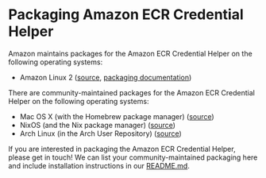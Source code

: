 # Packaging Amazon ECR Credential Helper

Amazon maintains packages for the Amazon ECR Credential Helper on the following
operating systems:

* Amazon Linux 2
  ([source](https://github.com/awslabs/amazon-ecr-credential-helper/tree/amazonlinux),
  [packaging documentation](https://github.com/awslabs/amazon-ecr-credential-helper/blob/amazonlinux/docs/packaging-amazon-linux.md))
  
There are community-maintained packages for the Amazon ECR Credential Helper on
the following operating systems:

* Mac OS X (with the Homebrew package manager)
  ([source](https://github.com/Homebrew/homebrew-core/blob/master/Formula/docker-credential-helper-ecr.rb))
* NixOS (and the Nix package manager)
  ([source](https://github.com/NixOS/nixpkgs/blob/master/pkgs/tools/admin/amazon-ecr-credential-helper/default.nix))
* Arch Linux (in the Arch User Repository)
  ([source](https://aur.archlinux.org/packages/amazon-ecr-credential-helper))

If you are interested in packaging the Amazon ECR Credential Helper, please get
in touch!  We can list your community-maintained packaging here and include
installation instructions in our [README.md](../README.md).
